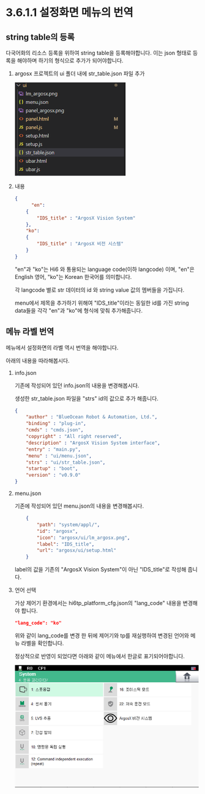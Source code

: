 # 3.6.1.1 설정화면 메뉴의 번역 

## string table의 등록
다국어화의 리소스 등록을 위하여 string table을 등록해야합니다.
이는 json 형태로 등록을 해야하며 하기의 형식으로 추가가 되어야합니다.

1) argosx 프로젝트의 ui 폴더 내에 str_table.json 파일 추가

    ![](../../../_assets/image_85.png)

2) 내용
    ``` json
    {
          "en":
        {
            "IDS_title" : "ArgosX Vision System"
        },
        "ko": 
        {
            "IDS_title" : "ArgosX 비전 시스템"
        }
    }
    ```

    "en"과 "ko"는 Hi6 와 통용되는 language code(이하 langcode) 이며, "en"은 English 영어, "ko"는 Korean 한국어를 의미합니다.

    각 langcode 별로 str 데이터의 id 와 string value 값의 멤버들을 가집니다.

    menu에서 제목을 추가하기 위해여 "IDS_title"이라는 동일한 id를 가진 string data들을 각각 "en"과 "ko"에 형식에 맞춰 추가해줍니다.

## 메뉴 라벨 번역
메뉴에서 설정화면의 라벨 역시 번역을 해야합니다.

아래의 내용을 따라해봅시다.

1) info.json
   
    기존에 작성되어 있던 info.json의 내용을 변경해봅시다.
    
    생성한 str_table.json 파일을 "strs" id의 값으로 추가 해줍니다. 
    
    ``` json
    {
	    "author" : "BlueOcean Robot & Automation, Ltd.",
	    "binding" : "plug-in",
	    "cmds" : "cmds.json",
	    "copyright" : "All right reserved",
	    "description" : "ArgosX Vision System interface",
	    "entry" : "main.py",
	    "menu" : "ui/menu.json",
	    "strs" : "ui/str_table.json",
	    "startup" : "boot",
	    "version" : "v0.9.0"
    }
    ```
2) menu.json
    
    기존에 작성되어 있던 menu.json의 내용을 변경해봅시다.

    ``` json
        {
            "path": "system/appl/",
            "id": "argosx",
            "icon": "argosx/ui/lm_argosx.png",
            "label": "IDS_title",
            "url": "argosx/ui/setup.html"
        }
    ```
    label의 값을 기존의 "ArgosX Vision System"이 아닌 "IDS_title"로 작성해 줍니다.

3) 언어 선택

    가상 제어기 환경에서는 hi6tp_platform_cfg.json의 "lang_code" 내용을 변경해야 합니다.

    ``` json
    "lang_code": "ko"
    ```
    위와 같이 lang_code를 변경 한 뒤에 제어기와 tp를 재실행하여 변경된 언어와 메뉴 라벨을 확인합니다.

    정상적으로 반영이 되었다면 아래와 같이 메뉴에서 한글로 표기되어야합니다.
    
    ![](../../../_assets/image_86.png)

